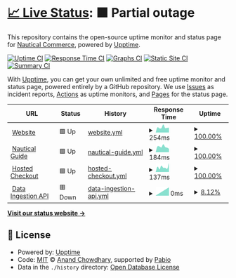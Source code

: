 # [📈 Live Status](https://nautical-commerce.github.io/statuspage): <!--live status--> **🟧 Partial outage**

This repository contains the open-source uptime monitor and status page for [Nautical Commerce](https://nauticalcommerce.com), powered by [Upptime](https://github.com/upptime/upptime).

[![Uptime CI](https://github.com/nautical-commerce/statuspage/workflows/Uptime%20CI/badge.svg)](https://github.com/nautical-commerce/statuspage/actions?query=workflow%3A%22Uptime+CI%22)
[![Response Time CI](https://github.com/nautical-commerce/statuspage/workflows/Response%20Time%20CI/badge.svg)](https://github.com/nautical-commerce/statuspage/actions?query=workflow%3A%22Response+Time+CI%22)
[![Graphs CI](https://github.com/nautical-commerce/statuspage/workflows/Graphs%20CI/badge.svg)](https://github.com/nautical-commerce/statuspage/actions?query=workflow%3A%22Graphs+CI%22)
[![Static Site CI](https://github.com/nautical-commerce/statuspage/workflows/Static%20Site%20CI/badge.svg)](https://github.com/nautical-commerce/statuspage/actions?query=workflow%3A%22Static+Site+CI%22)
[![Summary CI](https://github.com/nautical-commerce/statuspage/workflows/Summary%20CI/badge.svg)](https://github.com/nautical-commerce/statuspage/actions?query=workflow%3A%22Summary+CI%22)

With [Upptime](https://upptime.js.org), you can get your own unlimited and free uptime monitor and status page, powered entirely by a GitHub repository. We use [Issues](https://github.com/nautical-commerce/statuspage/issues) as incident reports, [Actions](https://github.com/nautical-commerce/statuspage/actions) as uptime monitors, and [Pages](https://nautical-commerce.github.io/statuspage) for the status page.

<!--start: status pages-->
<!-- This summary is generated by Upptime (https://github.com/upptime/upptime) -->
<!-- Do not edit this manually, your changes will be overwritten -->
<!-- prettier-ignore -->
| URL | Status | History | Response Time | Uptime |
| --- | ------ | ------- | ------------- | ------ |
| <img alt="" src="https://icons.duckduckgo.com/ip3/www.nauticalcommerce.com.ico" height="13"> [Website](https://www.nauticalcommerce.com) | 🟩 Up | [website.yml](https://github.com/Nautical-Commerce/statuspage/commits/HEAD/history/website.yml) | <details><summary><img alt="Response time graph" src="./graphs/website/response-time-week.png" height="20"> 254ms</summary><br><a href="https://status.nauticalcommerce.com/history/website"><img alt="Response time 269" src="https://img.shields.io/endpoint?url=https%3A%2F%2Fraw.githubusercontent.com%2FNautical-Commerce%2Fstatuspage%2FHEAD%2Fapi%2Fwebsite%2Fresponse-time.json"></a><br><a href="https://status.nauticalcommerce.com/history/website"><img alt="24-hour response time 255" src="https://img.shields.io/endpoint?url=https%3A%2F%2Fraw.githubusercontent.com%2FNautical-Commerce%2Fstatuspage%2FHEAD%2Fapi%2Fwebsite%2Fresponse-time-day.json"></a><br><a href="https://status.nauticalcommerce.com/history/website"><img alt="7-day response time 254" src="https://img.shields.io/endpoint?url=https%3A%2F%2Fraw.githubusercontent.com%2FNautical-Commerce%2Fstatuspage%2FHEAD%2Fapi%2Fwebsite%2Fresponse-time-week.json"></a><br><a href="https://status.nauticalcommerce.com/history/website"><img alt="30-day response time 269" src="https://img.shields.io/endpoint?url=https%3A%2F%2Fraw.githubusercontent.com%2FNautical-Commerce%2Fstatuspage%2FHEAD%2Fapi%2Fwebsite%2Fresponse-time-month.json"></a><br><a href="https://status.nauticalcommerce.com/history/website"><img alt="1-year response time 269" src="https://img.shields.io/endpoint?url=https%3A%2F%2Fraw.githubusercontent.com%2FNautical-Commerce%2Fstatuspage%2FHEAD%2Fapi%2Fwebsite%2Fresponse-time-year.json"></a></details> | <details><summary><a href="https://status.nauticalcommerce.com/history/website">100.00%</a></summary><a href="https://status.nauticalcommerce.com/history/website"><img alt="All-time uptime 100.00%" src="https://img.shields.io/endpoint?url=https%3A%2F%2Fraw.githubusercontent.com%2FNautical-Commerce%2Fstatuspage%2FHEAD%2Fapi%2Fwebsite%2Fuptime.json"></a><br><a href="https://status.nauticalcommerce.com/history/website"><img alt="24-hour uptime 100.00%" src="https://img.shields.io/endpoint?url=https%3A%2F%2Fraw.githubusercontent.com%2FNautical-Commerce%2Fstatuspage%2FHEAD%2Fapi%2Fwebsite%2Fuptime-day.json"></a><br><a href="https://status.nauticalcommerce.com/history/website"><img alt="7-day uptime 100.00%" src="https://img.shields.io/endpoint?url=https%3A%2F%2Fraw.githubusercontent.com%2FNautical-Commerce%2Fstatuspage%2FHEAD%2Fapi%2Fwebsite%2Fuptime-week.json"></a><br><a href="https://status.nauticalcommerce.com/history/website"><img alt="30-day uptime 100.00%" src="https://img.shields.io/endpoint?url=https%3A%2F%2Fraw.githubusercontent.com%2FNautical-Commerce%2Fstatuspage%2FHEAD%2Fapi%2Fwebsite%2Fuptime-month.json"></a><br><a href="https://status.nauticalcommerce.com/history/website"><img alt="1-year uptime 100.00%" src="https://img.shields.io/endpoint?url=https%3A%2F%2Fraw.githubusercontent.com%2FNautical-Commerce%2Fstatuspage%2FHEAD%2Fapi%2Fwebsite%2Fuptime-year.json"></a></details>
| <img alt="" src="https://icons.duckduckgo.com/ip3/guide.nauticalcommerce.com.ico" height="13"> [Nautical Guide](https://guide.nauticalcommerce.com) | 🟩 Up | [nautical-guide.yml](https://github.com/Nautical-Commerce/statuspage/commits/HEAD/history/nautical-guide.yml) | <details><summary><img alt="Response time graph" src="./graphs/nautical-guide/response-time-week.png" height="20"> 184ms</summary><br><a href="https://status.nauticalcommerce.com/history/nautical-guide"><img alt="Response time 229" src="https://img.shields.io/endpoint?url=https%3A%2F%2Fraw.githubusercontent.com%2FNautical-Commerce%2Fstatuspage%2FHEAD%2Fapi%2Fnautical-guide%2Fresponse-time.json"></a><br><a href="https://status.nauticalcommerce.com/history/nautical-guide"><img alt="24-hour response time 221" src="https://img.shields.io/endpoint?url=https%3A%2F%2Fraw.githubusercontent.com%2FNautical-Commerce%2Fstatuspage%2FHEAD%2Fapi%2Fnautical-guide%2Fresponse-time-day.json"></a><br><a href="https://status.nauticalcommerce.com/history/nautical-guide"><img alt="7-day response time 184" src="https://img.shields.io/endpoint?url=https%3A%2F%2Fraw.githubusercontent.com%2FNautical-Commerce%2Fstatuspage%2FHEAD%2Fapi%2Fnautical-guide%2Fresponse-time-week.json"></a><br><a href="https://status.nauticalcommerce.com/history/nautical-guide"><img alt="30-day response time 229" src="https://img.shields.io/endpoint?url=https%3A%2F%2Fraw.githubusercontent.com%2FNautical-Commerce%2Fstatuspage%2FHEAD%2Fapi%2Fnautical-guide%2Fresponse-time-month.json"></a><br><a href="https://status.nauticalcommerce.com/history/nautical-guide"><img alt="1-year response time 229" src="https://img.shields.io/endpoint?url=https%3A%2F%2Fraw.githubusercontent.com%2FNautical-Commerce%2Fstatuspage%2FHEAD%2Fapi%2Fnautical-guide%2Fresponse-time-year.json"></a></details> | <details><summary><a href="https://status.nauticalcommerce.com/history/nautical-guide">100.00%</a></summary><a href="https://status.nauticalcommerce.com/history/nautical-guide"><img alt="All-time uptime 100.00%" src="https://img.shields.io/endpoint?url=https%3A%2F%2Fraw.githubusercontent.com%2FNautical-Commerce%2Fstatuspage%2FHEAD%2Fapi%2Fnautical-guide%2Fuptime.json"></a><br><a href="https://status.nauticalcommerce.com/history/nautical-guide"><img alt="24-hour uptime 100.00%" src="https://img.shields.io/endpoint?url=https%3A%2F%2Fraw.githubusercontent.com%2FNautical-Commerce%2Fstatuspage%2FHEAD%2Fapi%2Fnautical-guide%2Fuptime-day.json"></a><br><a href="https://status.nauticalcommerce.com/history/nautical-guide"><img alt="7-day uptime 100.00%" src="https://img.shields.io/endpoint?url=https%3A%2F%2Fraw.githubusercontent.com%2FNautical-Commerce%2Fstatuspage%2FHEAD%2Fapi%2Fnautical-guide%2Fuptime-week.json"></a><br><a href="https://status.nauticalcommerce.com/history/nautical-guide"><img alt="30-day uptime 100.00%" src="https://img.shields.io/endpoint?url=https%3A%2F%2Fraw.githubusercontent.com%2FNautical-Commerce%2Fstatuspage%2FHEAD%2Fapi%2Fnautical-guide%2Fuptime-month.json"></a><br><a href="https://status.nauticalcommerce.com/history/nautical-guide"><img alt="1-year uptime 100.00%" src="https://img.shields.io/endpoint?url=https%3A%2F%2Fraw.githubusercontent.com%2FNautical-Commerce%2Fstatuspage%2FHEAD%2Fapi%2Fnautical-guide%2Fuptime-year.json"></a></details>
| <img alt="" src="https://icons.duckduckgo.com/ip3/checkout.nauticalcommerce.com.ico" height="13"> [Hosted Checkout](https://checkout.nauticalcommerce.com/version) | 🟩 Up | [hosted-checkout.yml](https://github.com/Nautical-Commerce/statuspage/commits/HEAD/history/hosted-checkout.yml) | <details><summary><img alt="Response time graph" src="./graphs/hosted-checkout/response-time-week.png" height="20"> 137ms</summary><br><a href="https://status.nauticalcommerce.com/history/hosted-checkout"><img alt="Response time 166" src="https://img.shields.io/endpoint?url=https%3A%2F%2Fraw.githubusercontent.com%2FNautical-Commerce%2Fstatuspage%2FHEAD%2Fapi%2Fhosted-checkout%2Fresponse-time.json"></a><br><a href="https://status.nauticalcommerce.com/history/hosted-checkout"><img alt="24-hour response time 148" src="https://img.shields.io/endpoint?url=https%3A%2F%2Fraw.githubusercontent.com%2FNautical-Commerce%2Fstatuspage%2FHEAD%2Fapi%2Fhosted-checkout%2Fresponse-time-day.json"></a><br><a href="https://status.nauticalcommerce.com/history/hosted-checkout"><img alt="7-day response time 137" src="https://img.shields.io/endpoint?url=https%3A%2F%2Fraw.githubusercontent.com%2FNautical-Commerce%2Fstatuspage%2FHEAD%2Fapi%2Fhosted-checkout%2Fresponse-time-week.json"></a><br><a href="https://status.nauticalcommerce.com/history/hosted-checkout"><img alt="30-day response time 166" src="https://img.shields.io/endpoint?url=https%3A%2F%2Fraw.githubusercontent.com%2FNautical-Commerce%2Fstatuspage%2FHEAD%2Fapi%2Fhosted-checkout%2Fresponse-time-month.json"></a><br><a href="https://status.nauticalcommerce.com/history/hosted-checkout"><img alt="1-year response time 166" src="https://img.shields.io/endpoint?url=https%3A%2F%2Fraw.githubusercontent.com%2FNautical-Commerce%2Fstatuspage%2FHEAD%2Fapi%2Fhosted-checkout%2Fresponse-time-year.json"></a></details> | <details><summary><a href="https://status.nauticalcommerce.com/history/hosted-checkout">100.00%</a></summary><a href="https://status.nauticalcommerce.com/history/hosted-checkout"><img alt="All-time uptime 100.00%" src="https://img.shields.io/endpoint?url=https%3A%2F%2Fraw.githubusercontent.com%2FNautical-Commerce%2Fstatuspage%2FHEAD%2Fapi%2Fhosted-checkout%2Fuptime.json"></a><br><a href="https://status.nauticalcommerce.com/history/hosted-checkout"><img alt="24-hour uptime 100.00%" src="https://img.shields.io/endpoint?url=https%3A%2F%2Fraw.githubusercontent.com%2FNautical-Commerce%2Fstatuspage%2FHEAD%2Fapi%2Fhosted-checkout%2Fuptime-day.json"></a><br><a href="https://status.nauticalcommerce.com/history/hosted-checkout"><img alt="7-day uptime 100.00%" src="https://img.shields.io/endpoint?url=https%3A%2F%2Fraw.githubusercontent.com%2FNautical-Commerce%2Fstatuspage%2FHEAD%2Fapi%2Fhosted-checkout%2Fuptime-week.json"></a><br><a href="https://status.nauticalcommerce.com/history/hosted-checkout"><img alt="30-day uptime 100.00%" src="https://img.shields.io/endpoint?url=https%3A%2F%2Fraw.githubusercontent.com%2FNautical-Commerce%2Fstatuspage%2FHEAD%2Fapi%2Fhosted-checkout%2Fuptime-month.json"></a><br><a href="https://status.nauticalcommerce.com/history/hosted-checkout"><img alt="1-year uptime 100.00%" src="https://img.shields.io/endpoint?url=https%3A%2F%2Fraw.githubusercontent.com%2FNautical-Commerce%2Fstatuspage%2FHEAD%2Fapi%2Fhosted-checkout%2Fuptime-year.json"></a></details>
| <img alt="" src="https://icons.duckduckgo.com/ip3/ingestion-api.nauticalcommerce.com.ico" height="13"> [Data Ingestion API](https://ingestion-api.nauticalcommerce.com/) | 🟥 Down | [data-ingestion-api.yml](https://github.com/Nautical-Commerce/statuspage/commits/HEAD/history/data-ingestion-api.yml) | <details><summary><img alt="Response time graph" src="./graphs/data-ingestion-api/response-time-week.png" height="20"> 0ms</summary><br><a href="https://status.nauticalcommerce.com/history/data-ingestion-api"><img alt="Response time 155" src="https://img.shields.io/endpoint?url=https%3A%2F%2Fraw.githubusercontent.com%2FNautical-Commerce%2Fstatuspage%2FHEAD%2Fapi%2Fdata-ingestion-api%2Fresponse-time.json"></a><br><a href="https://status.nauticalcommerce.com/history/data-ingestion-api"><img alt="24-hour response time 0" src="https://img.shields.io/endpoint?url=https%3A%2F%2Fraw.githubusercontent.com%2FNautical-Commerce%2Fstatuspage%2FHEAD%2Fapi%2Fdata-ingestion-api%2Fresponse-time-day.json"></a><br><a href="https://status.nauticalcommerce.com/history/data-ingestion-api"><img alt="7-day response time 0" src="https://img.shields.io/endpoint?url=https%3A%2F%2Fraw.githubusercontent.com%2FNautical-Commerce%2Fstatuspage%2FHEAD%2Fapi%2Fdata-ingestion-api%2Fresponse-time-week.json"></a><br><a href="https://status.nauticalcommerce.com/history/data-ingestion-api"><img alt="30-day response time 155" src="https://img.shields.io/endpoint?url=https%3A%2F%2Fraw.githubusercontent.com%2FNautical-Commerce%2Fstatuspage%2FHEAD%2Fapi%2Fdata-ingestion-api%2Fresponse-time-month.json"></a><br><a href="https://status.nauticalcommerce.com/history/data-ingestion-api"><img alt="1-year response time 155" src="https://img.shields.io/endpoint?url=https%3A%2F%2Fraw.githubusercontent.com%2FNautical-Commerce%2Fstatuspage%2FHEAD%2Fapi%2Fdata-ingestion-api%2Fresponse-time-year.json"></a></details> | <details><summary><a href="https://status.nauticalcommerce.com/history/data-ingestion-api">8.12%</a></summary><a href="https://status.nauticalcommerce.com/history/data-ingestion-api"><img alt="All-time uptime 76.44%" src="https://img.shields.io/endpoint?url=https%3A%2F%2Fraw.githubusercontent.com%2FNautical-Commerce%2Fstatuspage%2FHEAD%2Fapi%2Fdata-ingestion-api%2Fuptime.json"></a><br><a href="https://status.nauticalcommerce.com/history/data-ingestion-api"><img alt="24-hour uptime 0.00%" src="https://img.shields.io/endpoint?url=https%3A%2F%2Fraw.githubusercontent.com%2FNautical-Commerce%2Fstatuspage%2FHEAD%2Fapi%2Fdata-ingestion-api%2Fuptime-day.json"></a><br><a href="https://status.nauticalcommerce.com/history/data-ingestion-api"><img alt="7-day uptime 8.12%" src="https://img.shields.io/endpoint?url=https%3A%2F%2Fraw.githubusercontent.com%2FNautical-Commerce%2Fstatuspage%2FHEAD%2Fapi%2Fdata-ingestion-api%2Fuptime-week.json"></a><br><a href="https://status.nauticalcommerce.com/history/data-ingestion-api"><img alt="30-day uptime 76.44%" src="https://img.shields.io/endpoint?url=https%3A%2F%2Fraw.githubusercontent.com%2FNautical-Commerce%2Fstatuspage%2FHEAD%2Fapi%2Fdata-ingestion-api%2Fuptime-month.json"></a><br><a href="https://status.nauticalcommerce.com/history/data-ingestion-api"><img alt="1-year uptime 76.44%" src="https://img.shields.io/endpoint?url=https%3A%2F%2Fraw.githubusercontent.com%2FNautical-Commerce%2Fstatuspage%2FHEAD%2Fapi%2Fdata-ingestion-api%2Fuptime-year.json"></a></details>

<!--end: status pages-->

[**Visit our status website →**](https://nautical-commerce.github.io/statuspage)

## 📄 License

- Powered by: [Upptime](https://github.com/upptime/upptime)
- Code: [MIT](./LICENSE) © [Anand Chowdhary](https://anandchowdhary.com), supported by [Pabio](https://pabio.com)
- Data in the `./history` directory: [Open Database License](https://opendatacommons.org/licenses/odbl/1-0/)
